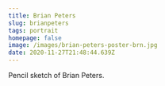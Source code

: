 ```yaml
---
title: Brian Peters
slug: brianpeters
tags: portrait
homepage: false
image: /images/brian-peters-poster-brn.jpg
date: 2020-11-27T21:48:44.639Z
---
```

Pencil sketch of Brian Peters.

